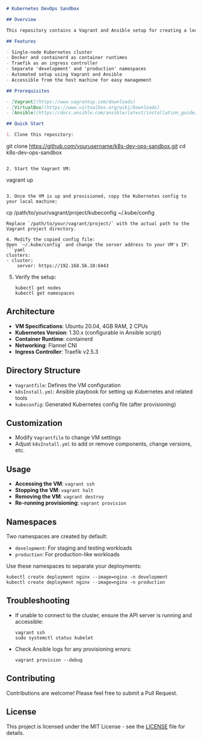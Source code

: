 

```markdown
# Kubernetes DevOps Sandbox

## Overview

This repository contains a Vagrant and Ansible setup for creating a local Kubernetes development and operations environment. It provides a single-node Kubernetes cluster with Docker, containerd, and Traefik, along with separate namespaces for development and production workloads.

## Features

- Single-node Kubernetes cluster
- Docker and containerd as container runtimes
- Traefik as an ingress controller
- Separate 'development' and 'production' namespaces
- Automated setup using Vagrant and Ansible
- Accessible from the host machine for easy management

## Prerequisites

- [Vagrant](https://www.vagrantup.com/downloads)
- [VirtualBox](https://www.virtualbox.org/wiki/Downloads)
- [Ansible](https://docs.ansible.com/ansible/latest/installation_guide/index.html) (installed automatically by Vagrant)

## Quick Start

1. Clone this repository:
   ```
   git clone https://github.com/yourusername/k8s-dev-ops-sandbox.git
   cd k8s-dev-ops-sandbox
   ```

2. Start the Vagrant VM:
   ```
   vagrant up
   ```

3. Once the VM is up and provisioned, copy the Kubernetes config to your local machine:
   ```
   cp /path/to/your/vagrant/project/kubeconfig ~/.kube/config
   ```
   Replace `/path/to/your/vagrant/project/` with the actual path to the Vagrant project directory.

4. Modify the copied config file:
   Open `~/.kube/config` and change the server address to your VM's IP:
   ```yaml
   clusters:
   - cluster:
       server: https://192.168.56.10:6443
   ```

5. Verify the setup:
   ```
   kubectl get nodes
   kubectl get namespaces
   ```

## Architecture

- **VM Specifications**: Ubuntu 20.04, 4GB RAM, 2 CPUs
- **Kubernetes Version**: 1.30.x (configurable in Ansible script)
- **Container Runtime**: containerd
- **Networking**: Flannel CNI
- **Ingress Controller**: Traefik v2.5.3

## Directory Structure

- `Vagrantfile`: Defines the VM configuration
- `k8sInstall.yml`: Ansible playbook for setting up Kubernetes and related tools
- `kubeconfig`: Generated Kubernetes config file (after provisioning)

## Customization

- Modify `Vagrantfile` to change VM settings
- Adjust `k8sInstall.yml` to add or remove components, change versions, etc.

## Usage

- **Accessing the VM**: `vagrant ssh`
- **Stopping the VM**: `vagrant halt`
- **Removing the VM**: `vagrant destroy`
- **Re-running provisioning**: `vagrant provision`

## Namespaces

Two namespaces are created by default:
- `development`: For staging and testing workloads
- `production`: For production-like workloads

Use these namespaces to separate your deployments:
```
kubectl create deployment nginx --image=nginx -n development
kubectl create deployment nginx --image=nginx -n production
```

## Troubleshooting

- If unable to connect to the cluster, ensure the API server is running and accessible:
  ```
  vagrant ssh
  sudo systemctl status kubelet
  ```
- Check Ansible logs for any provisioning errors:
  ```
  vagrant provision --debug
  ```

## Contributing

Contributions are welcome! Please feel free to submit a Pull Request.

## License

This project is licensed under the MIT License - see the [LICENSE](LICENSE) file for details.
```
